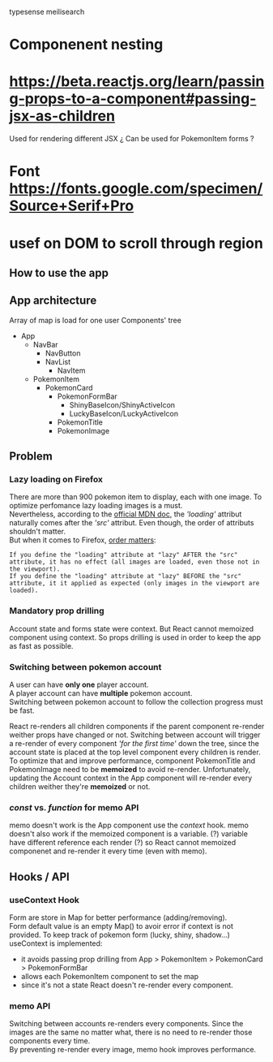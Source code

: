 typesense
meilisearch

# Componenent nesting 
# https://beta.reactjs.org/learn/passing-props-to-a-component#passing-jsx-as-children
Used for rendering different JSX
¿ Can be used for PokemonItem forms ?
# Font https://fonts.google.com/specimen/Source+Serif+Pro
# usef on DOM to scroll through region

## How to use the app

## App architecture

Array of map is load for one user
Components' tree
- App
  - NavBar
    - NavButton
    - NavList
      - NavItem
  - PokemonItem
    - PokemonCard
      - PokemonFormBar
        - ShinyBaseIcon/ShinyActiveIcon
        - LuckyBaseIcon/LuckyActiveIcon
      - PokemonTitle
      - PokemonImage

## Problem 
### Lazy loading on Firefox
There are more than 900 pokemon item to display, each with one image. To optimize perfomance lazy loading images is a must.  
Nevertheless, according to the [official MDN doc](https://developer.mozilla.org/fr/docs/Web/HTML/Element/img#attributs), the _'loading'_ attribut naturally comes after the _'src'_ attribut. Even though, the order of attributs shouldn't matter.  
But when it comes to Firefox, [order matters](https://bugzilla.mozilla.org/show_bug.cgi?id=1647077):

    If you define the "loading" attribute at "lazy" AFTER the "src" attribute, it has no effect (all images are loaded, even those not in the viewport).
    If you define the "loading" attribute at "lazy" BEFORE the "src" attribute, it it applied as expected (only images in the viewport are loaded).

### Mandatory prop drilling
Account state and forms state were context. But React cannot memoized component using context. So props drilling is used in order to keep the app as fast as possible.

### Switching between pokemon account
A user can have **only one** player account.  
A player account can have **multiple** pokemon account.  
Switching between pokemon account to follow the collection progress must be fast.  

React re-renders all children components if the parent component re-render weither props have changed or not.
Switching between account will trigger a re-render of every component _'for the first time'_ down the tree, since the account state is placed at the top level component every children is render.
To optimize that and improve performance, component PokemonTitle and PokemonImage need to be **memoized** to avoid re-render.
Unfortunately, updating the Account context in the App component will re-render every children weither they're **memoized** or not.


### _const_ vs. _function_ for memo API
memo doesn't work is the App component use the _context_ hook.
memo doesn't also work if the memoized component is a variable. (?) variable have different reference each render (?) so React cannot memoized componenet and re-render it every time (even with memo).

## Hooks / API
### useContext Hook
Form are store in Map for better performance (adding/removing).  
Form default value is an empty Map() to avoir error if context is not provided.
To keep track of pokemon form (lucky, shiny, shadow...) useContext is implemented:
- it avoids passing prop drilling from App > PokemonItem > PokemonCard > PokemonFormBar
- allows each PokemonItem component to set the map
- since it's not a state React doesn't re-render every component.


### memo API
Switching between accounts re-renders every components. Since the images are the same no matter what, there is no need to re-render those components every time.  
By preventing re-render every image, memo hook improves performance. 
